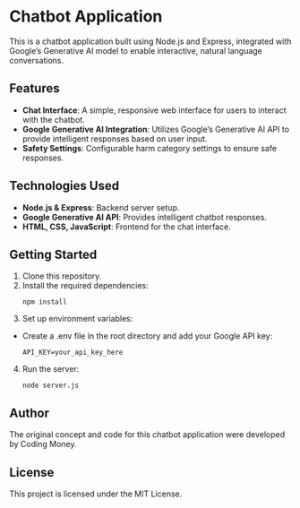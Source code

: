 # Chatbot Application

This is a chatbot application built using Node.js and Express, integrated with Google’s Generative AI model to enable interactive, natural language conversations.

## Features

- **Chat Interface**: A simple, responsive web interface for users to interact with the chatbot.
- **Google Generative AI Integration**: Utilizes Google’s Generative AI API to provide intelligent responses based on user input.
- **Safety Settings**: Configurable harm category settings to ensure safe responses.

## Technologies Used

- **Node.js & Express**: Backend server setup.
- **Google Generative AI API**: Provides intelligent chatbot responses.
- **HTML, CSS, JavaScript**: Frontend for the chat interface.

## Getting Started

1. Clone this repository.
2. Install the required dependencies:
   ```
   npm install
   ```
3. Set up environment variables:
- Create a .env file in the root directory and add your Google API key:
    ```
    API_KEY=your_api_key_here
    ```
4. Run the server:
    ```
    node server.js
    ```

## Author

The original concept and code for this chatbot application were developed by Coding Money.

## License

This project is licensed under the MIT License.
